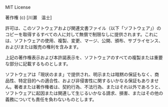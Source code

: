 MIT License

著作権 (c) [川瀬　温士]

許可は、このソフトウェアおよび関連文書ファイル（以下「ソフトウェア」）のコピーを取得するすべての人に対して無償で制限なしに提供されます。これには、ソフトウェアの使用、複製、変更、マージ、公開、頒布、サブライセンス、および/または販売の権利を含みます。

上記の著作権表示および本許諾表示を、ソフトウェアのすべての複製または重要な部分に記載するものとします。

ソフトウェアは「現状のまま」で提供され、明示または暗黙の保証もなく、商品性、特定目的への適合性、および非侵害性に関するいかなる保証もありません。著者または著作権者は、契約行為、不法行為、またはそれ以外であろうと、ソフトウェアに起因または関連して生じるいかなる請求、損害、またはその他の義務についても責任を負わないものとします。
